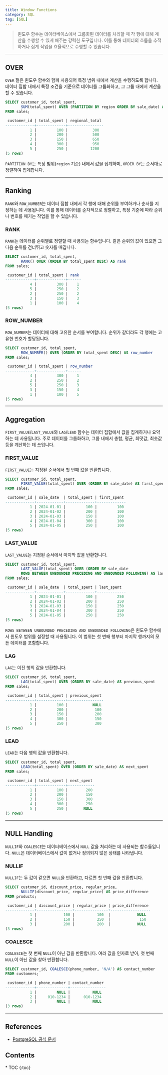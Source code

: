 ```yaml
---
title: Window Functions
category: SQL
tag: [SQL]
---
```


> 윈도우 함수는 데이터베이스에서 그룹화된 데이터를 처리할 때 각 행에 대해 계산을 수행할 수 있게 해주는 강력한 도구입니다. 이를 통해 데이터의 흐름을 추적하거나 집계 작업을 효율적으로 수행할 수 있습니다.

---

## OVER
`OVER` 절은 윈도우 함수와 함께 사용되어 특정 범위 내에서 계산을 수행하도록 합니다. 데이터 집합 내에서 특정 조건을 기준으로 데이터를 그룹화하고, 그 그룹 내에서 계산을 할 수 있습니다.

```sql
SELECT customer_id, total_spent,
       SUM(total_spent) OVER (PARTITION BY region ORDER BY sale_date) AS regional_total
FROM sales;
```

```sql
 customer_id | total_spent | regional_total 
-------------+-------------+----------------
           1 |         100 |           300 
           2 |         200 |           500
           3 |         150 |           650
           4 |         300 |           950
           5 |         250 |          1200 
(5 rows)
```
`PARTITION BY`는 특정 범위(`region` 기준) 내에서 값을 집계하며, `ORDER BY`는 순서대로 정렬하여 집계합니다.

---

## Ranking 
`RANK`와 `ROW_NUMBER`는 데이터 집합 내에서 각 행에 대해 순위를 부여하거나 순서를 지정하는 데 사용됩니다. 이를 통해 데이터를 순차적으로 정렬하고, 특정 기준에 따라 순위나 번호를 매기는 작업을 할 수 있습니다.

### RANK
`RANK`는 데이터를 순위별로 정렬할 때 사용되는 함수입니다. 같은 순위의 값이 있으면 그 다음 순위를 건너뛰고 숫자를 매깁니다. 

```sql
SELECT customer_id, total_spent,
       RANK() OVER (ORDER BY total_spent DESC) AS rank
FROM sales;
```

```sql
 customer_id | total_spent | rank 
-------------+-------------+------
           4 |         300 |    1
           5 |         250 |    2
           2 |         250 |    2
           3 |         150 |    3
           1 |         100 |    4
(5 rows)
```

### ROW_NUMBER
``ROW_NUMBER``는 데이터에 대해 고유한 순서를 부여합니다. 순위가 같더라도 각 행에는 고유한 번호가 할당됩니다.

```sql
SELECT customer_id, total_spent,
       ROW_NUMBER() OVER (ORDER BY total_spent DESC) AS row_number
FROM sales;
```

```sql
 customer_id | total_spent | row_number 
-------------+-------------+------
           4 |         300 |    1
           2 |         250 |    2
           5 |         250 |    3
           3 |         150 |    4
           1 |         100 |    5
(5 rows)
```

---

## Aggregation
`FIRST_VALUE`/`LAST_VALUE`와 `LAG`/`LEAD` 함수는 데이터 집합에서 값을 집계하거나 요약하는 데 사용됩니다. 주로 데이터를 그룹화하고, 그룹 내에서 총합, 평균, 최댓값, 최솟값 등을 계산하는 데 쓰입니다.

### FIRST_VALUE
`FIRST_VALUE`는 지정된 순서에서 첫 번째 값을 반환합니다.

```sql
SELECT customer_id, total_spent,
       FIRST_VALUE(total_spent) OVER (ORDER BY sale_date) AS first_spent
FROM sales;
```

```sql
 customer_id | sale_date  | total_spent | first_spent 
-------------+------------+-------------+-------------
           1 | 2024-01-01 |         100 |         100
           2 | 2024-01-02 |         200 |         100
           3 | 2024-01-03 |         150 |         100
           4 | 2024-01-04 |         300 |         100
           5 | 2024-01-05 |         250 |         100
(5 rows)
```

### LAST_VALUE
`LAST_VALUE`는 지정된 순서에서 마지막 값을 반환합니다.

```sql
SELECT customer_id, total_spent,
       LAST_VALUE(total_spent) OVER (ORDER BY sale_date 
       ROWS BETWEEN UNBOUNDED PRECEDING AND UNBOUNDED FOLLOWING) AS last_spent
FROM sales;
```

```sql
 customer_id | sale_date  | total_spent | last_spent 
-------------+------------+-------------+-------------
           1 | 2024-01-01 |         100 |         250
           2 | 2024-01-02 |         200 |         250
           3 | 2024-01-03 |         150 |         250
           4 | 2024-01-04 |         300 |         250
           5 | 2024-01-05 |         250 |         250
(5 rows)
```

`ROWS BETWEEN UNBOUNDED PRECEDING AND UNBOUNDED FOLLOWING`은 윈도우 함수에서 윈도우 범위를 설정할 때 사용됩니다. 이 범위는 첫 번째 행부터 마지막 행까지의 모든 데이터를 포함합니다.

### LAG
`LAG`는 이전 행의 값을 반환합니다. 

```sql
SELECT customer_id, total_spent,
       LAG(total_spent) OVER (ORDER BY sale_date) AS previous_spent
FROM sales;
```

```sql
 customer_id | total_spent | previous_spent 
-------------+-------------+----------------
           1 |         100 |           NULL
           2 |         200 |            100
           3 |         150 |            200
           4 |         300 |            150
           5 |         250 |            300
(5 rows)
```

### LEAD
`LEAD`는 다음 행의 값을 반환합니다. 

```sql
SELECT customer_id, total_spent,
       LEAD(total_spent) OVER (ORDER BY sale_date) AS next_spent
FROM sales;
```

```sql
 customer_id | total_spent | next_spent 
-------------+-------------+------------
           1 |         100 |        200
           2 |         200 |        150
           3 |         150 |        300
           4 |         300 |        250
           5 |         250 |       NULL
(5 rows)
```

---

## NULL Handling
`NULLIF`와 `COALESCE`는 데이터베이스에서 `NULL` 값을 처리하는 데 사용되는 함수들입니다. `NULL`은 데이터베이스에서 값이 없거나 정의되지 않은 상태를 나타냅니다.

### NULLIF
`NULLIF`는 두 값이 같으면 `NULL`을 반환하고, 다르면 첫 번째 값을 반환합니다.

```sql
SELECT customer_id, discount_price, regular_price,
       NULLIF(discount_price, regular_price) AS price_difference
FROM products;
```

```sql
 customer_id | discount_price | regular_price | price_difference 
-------------+----------------+---------------+------------------
           1 |            100 |          100  |            NULL
           2 |            150 |          250  |             150
           3 |            200 |          200  |            NULL
(3 rows)
```

### COALESCE
`COALESCE`는 첫 번째 `NULL`이 아닌 값을 반환합니다. 여러 값을 인자로 받아, 첫 번째 `NULL`이 아닌 값을 찾아 반환합니다.

```sql
SELECT customer_id, COALESCE(phone_number, 'N/A') AS contact_number
FROM customers;
```

```sql
 customer_id | phone_number | contact_number 
-------------+--------------+----------------
           1 |         NULL |          NULL 
           2 |     010-1234 |      010-1234 
           3 |         NULL |          NULL 
(3 rows)
```

---

## References
- [PostgreSQL 공식 문서](https://www.postgresql.org/docs/current/)

<nav class="post-toc" markdown="1">
  <h2>Contents</h2>
* TOC
{:toc}
</nav>
